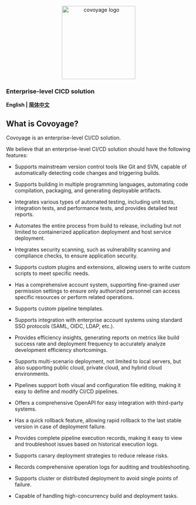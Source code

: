 <p align="center"> 
  <img height="200" src="https://repository-images.githubusercontent.com/914254108/95e35c61-0af0-4fe7-9339-17ab75a235b9" alt="covoyage logo">
</p>

<h3 align="left">Enterprise-level CICD solution</h3>

<div align="left">

**English | [简体中文](./README-ZH-CN.md)**

</div>


What is Covoyage?
---

Covoyage is an enterprise-level CI/CD solution.

We believe that an enterprise-level CI/CD solution should have the following features:

- Supports mainstream version control tools like Git and SVN, capable of automatically detecting code changes and triggering builds.

- Supports building in multiple programming languages, automating code compilation, packaging, and generating deployable artifacts.

- Integrates various types of automated testing, including unit tests, integration tests, and performance tests, and provides detailed test reports.

- Automates the entire process from build to release, including but not limited to containerized application deployment and host service deployment.

- Integrates security scanning, such as vulnerability scanning and compliance checks, to ensure application security.

- Supports custom plugins and extensions, allowing users to write custom scripts to meet specific needs.

- Has a comprehensive account system, supporting fine-grained user permission settings to ensure only authorized personnel can access specific resources or perform related operations.

- Supports custom pipeline templates.

- Supports integration with enterprise account systems using standard SSO protocols (SAML, OIDC, LDAP, etc.).

- Provides efficiency insights, generating reports on metrics like build success rate and deployment frequency to accurately analyze development efficiency shortcomings.

- Supports multi-scenario deployment, not limited to local servers, but also supporting public cloud, private cloud, and hybrid cloud environments.

- Pipelines support both visual and configuration file editing, making it easy to define and modify CI/CD pipelines.

- Offers a comprehensive OpenAPI for easy integration with third-party systems.

- Has a quick rollback feature, allowing rapid rollback to the last stable version in case of deployment failure.

- Provides complete pipeline execution records, making it easy to view and troubleshoot issues based on historical execution logs.

- Supports canary deployment strategies to reduce release risks.

- Records comprehensive operation logs for auditing and troubleshooting.

- Supports cluster or distributed deployment to avoid single points of failure.

- Capable of handling high-concurrency build and deployment tasks.
